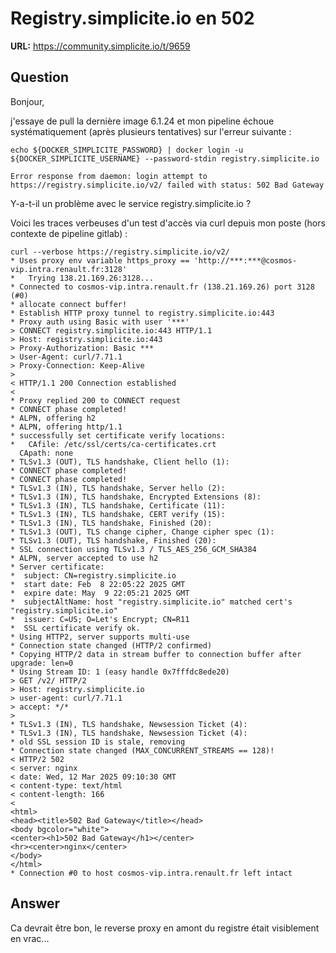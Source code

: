 # Registry.simplicite.io en 502

**URL:** https://community.simplicite.io/t/9659

## Question
Bonjour,

j'essaye de pull la dernière image 6.1.24 et mon pipeline échoue systématiquement (après plusieurs tentatives) sur l'erreur suivante :

```
echo ${DOCKER_SIMPLICITE_PASSWORD} | docker login -u ${DOCKER_SIMPLICITE_USERNAME} --password-stdin registry.simplicite.io

Error response from daemon: login attempt to https://registry.simplicite.io/v2/ failed with status: 502 Bad Gateway
```

Y-a-t-il un problème avec le service registry.simplicite.io ?

Voici les traces verbeuses d'un test d'accès via curl depuis mon poste (hors contexte de pipeline gitlab) :
```
curl --verbose https://registry.simplicite.io/v2/
* Uses proxy env variable https_proxy == 'http://***:***@cosmos-vip.intra.renault.fr:3128'
*   Trying 138.21.169.26:3128...
* Connected to cosmos-vip.intra.renault.fr (138.21.169.26) port 3128 (#0)
* allocate connect buffer!
* Establish HTTP proxy tunnel to registry.simplicite.io:443
* Proxy auth using Basic with user '***'
> CONNECT registry.simplicite.io:443 HTTP/1.1
> Host: registry.simplicite.io:443
> Proxy-Authorization: Basic ***
> User-Agent: curl/7.71.1
> Proxy-Connection: Keep-Alive
>
< HTTP/1.1 200 Connection established
<
* Proxy replied 200 to CONNECT request
* CONNECT phase completed!
* ALPN, offering h2
* ALPN, offering http/1.1
* successfully set certificate verify locations:
*   CAfile: /etc/ssl/certs/ca-certificates.crt
  CApath: none
* TLSv1.3 (OUT), TLS handshake, Client hello (1):
* CONNECT phase completed!
* CONNECT phase completed!
* TLSv1.3 (IN), TLS handshake, Server hello (2):
* TLSv1.3 (IN), TLS handshake, Encrypted Extensions (8):
* TLSv1.3 (IN), TLS handshake, Certificate (11):
* TLSv1.3 (IN), TLS handshake, CERT verify (15):
* TLSv1.3 (IN), TLS handshake, Finished (20):
* TLSv1.3 (OUT), TLS change cipher, Change cipher spec (1):
* TLSv1.3 (OUT), TLS handshake, Finished (20):
* SSL connection using TLSv1.3 / TLS_AES_256_GCM_SHA384
* ALPN, server accepted to use h2
* Server certificate:
*  subject: CN=registry.simplicite.io
*  start date: Feb  8 22:05:22 2025 GMT
*  expire date: May  9 22:05:21 2025 GMT
*  subjectAltName: host "registry.simplicite.io" matched cert's "registry.simplicite.io"
*  issuer: C=US; O=Let's Encrypt; CN=R11
*  SSL certificate verify ok.
* Using HTTP2, server supports multi-use
* Connection state changed (HTTP/2 confirmed)
* Copying HTTP/2 data in stream buffer to connection buffer after upgrade: len=0
* Using Stream ID: 1 (easy handle 0x7fffdc8ede20)
> GET /v2/ HTTP/2
> Host: registry.simplicite.io
> user-agent: curl/7.71.1
> accept: */*
>
* TLSv1.3 (IN), TLS handshake, Newsession Ticket (4):
* TLSv1.3 (IN), TLS handshake, Newsession Ticket (4):
* old SSL session ID is stale, removing
* Connection state changed (MAX_CONCURRENT_STREAMS == 128)!
< HTTP/2 502
< server: nginx
< date: Wed, 12 Mar 2025 09:10:30 GMT
< content-type: text/html
< content-length: 166
<
<html>
<head><title>502 Bad Gateway</title></head>
<body bgcolor="white">
<center><h1>502 Bad Gateway</h1></center>
<hr><center>nginx</center>
</body>
</html>
* Connection #0 to host cosmos-vip.intra.renault.fr left intact
```

## Answer
Ca devrait être bon, le reverse proxy en amont du registre était visiblement en vrac...

